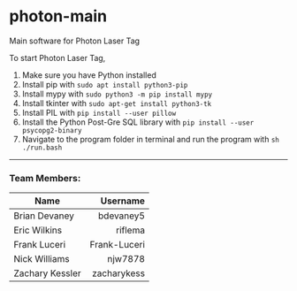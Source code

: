 # photon-main
Main software for Photon Laser Tag

To start Photon Laser Tag,
1. Make sure you have Python installed
2. Install pip with ```sudo apt install python3-pip```
3. Install mypy with ```sudo python3 -m pip install mypy```
4. Install tkinter with ```sudo apt-get install python3-tk```
5. Install PIL with ```pip install --user pillow```
6. Install the Python Post-Gre SQL library with ```pip install --user psycopg2-binary```
7. Navigate to the program folder in terminal and run the program with ```sh ./run.bash```

---
### Team Members:
|Name            |Username         |
|  ---           |  ---:           |
|Brian Devaney   |  bdevaney5      |
|Eric Wilkins    |  riflema        |
|Frank Luceri    |  Frank-Luceri   |
|Nick Williams   |  njw7878        |
|Zachary Kessler |  zacharykess    |
